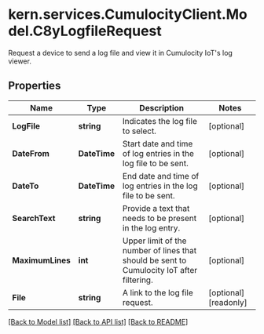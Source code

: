# kern.services.CumulocityClient.Model.C8yLogfileRequest
Request a device to send a log file and view it in Cumulocity IoT's log viewer.

## Properties

Name | Type | Description | Notes
------------ | ------------- | ------------- | -------------
**LogFile** | **string** | Indicates the log file to select. | [optional] 
**DateFrom** | **DateTime** | Start date and time of log entries in the log file to be sent. | [optional] 
**DateTo** | **DateTime** | End date and time of log entries in the log file to be sent. | [optional] 
**SearchText** | **string** | Provide a text that needs to be present in the log entry. | [optional] 
**MaximumLines** | **int** | Upper limit of the number of lines that should be sent to Cumulocity IoT after filtering. | [optional] 
**File** | **string** | A link to the log file request. | [optional] [readonly] 

[[Back to Model list]](../README.md#documentation-for-models) [[Back to API list]](../README.md#documentation-for-api-endpoints) [[Back to README]](../README.md)

